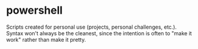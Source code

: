 # powershell
Scripts created for personal use (projects, personal challenges, etc.). Syntax won't always be the cleanest, since the intention is often to "make it work" rather than make it pretty.
